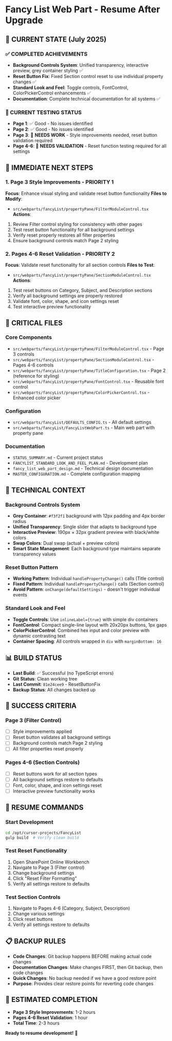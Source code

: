 # Fancy List Web Part - Resume After Upgrade

## 🎯 **CURRENT STATE (July 2025)**

### **✅ COMPLETED ACHIEVEMENTS**
- **Background Controls System**: Unified transparency, interactive preview, grey container styling ✅
- **Reset Button Fix**: Fixed Section control reset to use individual property changes ✅
- **Standard Look and Feel**: Toggle controls, FontControl, ColorPickerControl enhancements ✅
- **Documentation**: Complete technical documentation for all systems ✅

### **🔄 CURRENT TESTING STATUS**
- **Page 1**: ✅ Good - No issues identified
- **Page 2**: ✅ Good - No issues identified  
- **Page 3**: 🔄 **NEEDS WORK** - Style improvements needed, reset button validation required
- **Page 4-6**: 🔄 **NEEDS VALIDATION** - Reset function testing required for all settings

## 🚨 **IMMEDIATE NEXT STEPS**

### **1. Page 3 Style Improvements - PRIORITY 1**
**Focus**: Enhance visual styling and validate reset button functionality
**Files to Modify**: 
- `src/webparts/fancyList/propertyPane/FilterModuleControl.tsx`
**Actions**:
1. Review Filter control styling for consistency with other pages
2. Test reset button functionality for all background settings
3. Verify reset properly restores all filter properties
4. Ensure background controls match Page 2 styling

### **2. Pages 4-6 Reset Validation - PRIORITY 2**
**Focus**: Validate reset functionality for all section controls
**Files to Test**: 
- `src/webparts/fancyList/propertyPane/SectionModuleControl.tsx`
**Actions**:
1. Test reset buttons on Category, Subject, and Description sections
2. Verify all background settings are properly restored
3. Validate font, color, shape, and icon settings reset
4. Test interactive preview functionality

## 📁 **CRITICAL FILES**

### **Core Components**
- `src/webparts/fancyList/propertyPane/FilterModuleControl.tsx` - Page 3 controls
- `src/webparts/fancyList/propertyPane/SectionModuleControl.tsx` - Pages 4-6 controls
- `src/webparts/fancyList/propertyPane/TitleConfiguration.tsx` - Page 2 (reference for styling)
- `src/webparts/fancyList/propertyPane/FontControl.tsx` - Reusable font control
- `src/webparts/fancyList/propertyPane/ColorPickerControl.tsx` - Enhanced color picker

### **Configuration**
- `src/webparts/fancyList/DEFAULTS_CONFIG.ts` - All default settings
- `src/webparts/fancyList/FancyListWebPart.ts` - Main web part with property pane

### **Documentation**
- `STATUS_SUMMARY.md` - Current project status
- `FANCYLIST_STANDARD_LOOK_AND_FEEL_PLAN.md` - Development plan
- `fancy_list_web_part_design.md` - Technical design documentation
- `MASTER_CONFIGURATION.md` - Complete configuration mapping

## 🔧 **TECHNICAL CONTEXT**

### **Background Controls System**
- **Grey Container**: `#f3f2f1` background with 12px padding and 4px border radius
- **Unified Transparency**: Single slider that adapts to background type
- **Interactive Preview**: 190px × 32px gradient preview with black/white colors
- **Swap Colors**: Dual swap (actual + preview colors)
- **Smart State Management**: Each background type maintains separate transparency values

### **Reset Button Pattern**
- **Working Pattern**: Individual `handlePropertyChange()` calls (Title control)
- **Fixed Pattern**: Individual `handlePropertyChange()` calls (Section control)
- **Avoid Pattern**: `onChange(defaultSettings)` - doesn't trigger individual events

### **Standard Look and Feel**
- **Toggle Controls**: Use `inlineLabel={true}` with simple div containers
- **FontControl**: Compact single-line layout with 20x20px buttons, 1px gaps
- **ColorPickerControl**: Combined hex input and color preview with dynamic contrasting text
- **Container Spacing**: All controls wrapped in `div` with `marginBottom: 16`

## 📊 **BUILD STATUS**
- **Last Build**: ✅ Successful (no TypeScript errors)
- **Git Status**: Clean working tree
- **Last Commit**: `81e24cee9` - ResetButtonFix
- **Backup Status**: All changes backed up

## 🎯 **SUCCESS CRITERIA**

### **Page 3 (Filter Control)**
- [ ] Style improvements applied
- [ ] Reset button validates all background settings
- [ ] Background controls match Page 2 styling
- [ ] All filter properties reset properly

### **Pages 4-6 (Section Controls)**
- [ ] Reset buttons work for all section types
- [ ] All background settings restore to defaults
- [ ] Font, color, shape, and icon settings reset
- [ ] Interactive preview functionality works

## 🚀 **RESUME COMMANDS**

### **Start Development**
```bash
cd /opt/cursor-projects/FancyList
gulp build  # Verify clean build
```

### **Test Reset Functionality**
1. Open SharePoint Online Workbench
2. Navigate to Page 3 (Filter control)
3. Change background settings
4. Click "Reset Filter Formatting"
5. Verify all settings restore to defaults

### **Test Section Controls**
1. Navigate to Pages 4-6 (Category, Subject, Description)
2. Change various settings
3. Click reset buttons
4. Verify all settings restore to defaults

## 📋 **BACKUP RULES**
- **Code Changes**: Git backup happens BEFORE making actual code changes
- **Documentation Changes**: Make changes FIRST, then Git backup, then code changes
- **Quick Changes**: No backup needed if we have a good restore point
- **Purpose**: Provides clear restore points for reverting code changes

## 🎯 **ESTIMATED COMPLETION**
- **Page 3 Style Improvements**: 1-2 hours
- **Pages 4-6 Reset Validation**: 1 hour
- **Total Time**: 2-3 hours

**Ready to resume development!** 🚀 